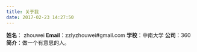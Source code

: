 ```yaml
---
title: 关于我
date: 2017-02-23 14:27:50
---
```





**姓名**： zhouwei
**Email**：zzlyzhouwei#gmail.com
**学校**：中南大学
**公司**：360
**简介**：做一个有意思的人。
